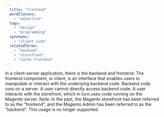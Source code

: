 ```yaml
---
  title: "frontend"
  wordClasses:
    - "adjective"
  tags:
    - "design"
    - "programming"
  synonyms:
    - "client side"
  relatedTerms:
    - "backend"
    - "storefront"
    - "cache-frontend"
---
```

In a client-server application, there is the backend and frontend. The frontend component, or client, is an interface that enables users to manipulate or interact with the underlying backend code. Backend code runs on a server. A user cannot directly access backend code. A user interacts with the storefront, which in turn uses code running on the Magento server.
Note: In the past, the Magento storefront has been referred to as the "frontend", and the Magento Admin has been referred to as the "backend". This usage is no longer supported.
